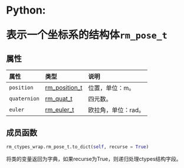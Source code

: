 # <p class="hidden">Python: </p>表示一个坐标系的结构体`rm_pose_t`

## 属性

|  属性  |  类型  |  说明  |
| :--- | :--- | :--- |
|  `position`  |  [rm_position_t](../struct/position)  |  位置，单位：m。 |
|  `quaternion`  |  [rm_quat_t](../struct/rquat)  |  四元数。  |
|  `euler`  |  [rm_euler_t](../struct/euler)  |  欧拉角，单位：rad。  |

## 成员函数

```python
rm_ctypes_wrap.rm_pose_t.to_dict(self, recurse = True)
```

将类的变量返回为字典，如果recurse为True，则递归处理ctypes结构字段。
